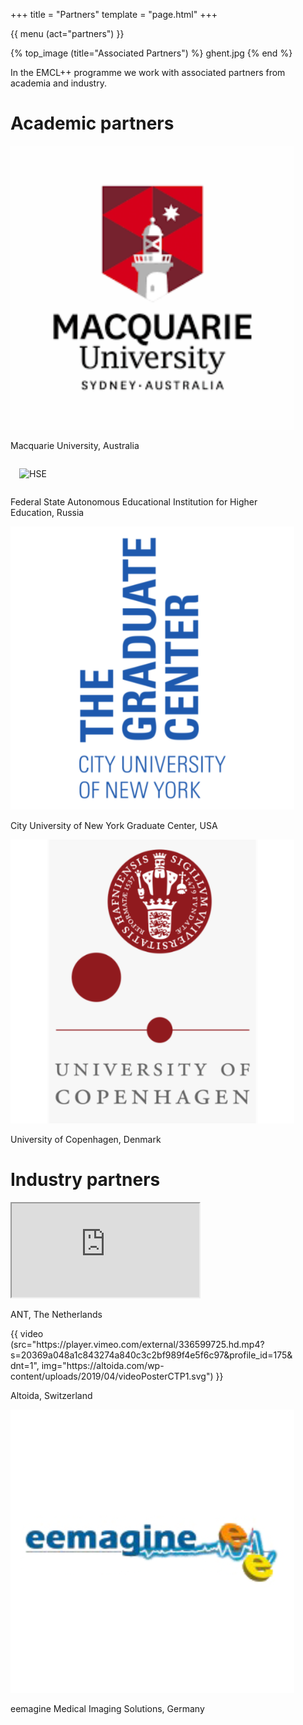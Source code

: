 +++
title = "Partners"
template = "page.html"
+++

{{ menu (act="partners") }} 


{% top_image (title="Associated Partners") %}
ghent.jpg
{% end %}


<div class="container">

In the EMCL++ programme we work with associated partners from academia and industry.

# Academic partners

<div class="card-deck" style="margin-bottom: 2em;">
	<div class="card" style="width: 90%;">
		<img class="card-img-top" src="/img/partners/macq.png" alt="Macquarie University">
		<div class="card-body">
			<p class="card-text">Macquarie University, Australia</p>
		</div>
	</div>
	<div class="card" style="width: 90%;">
		<img class="card-img-top" src="/img/partners/hse.svg" alt="HSE" style="padding: 1em 1em">
		<div class="card-body">
			<p class="card-text">Federal State Autonomous Educational Institution for Higher Education, Russia</p>
		</div>
	</div>
	<div class="card" style="width: 90%;">
		<img class="card-img-top" src="/img/partners/CUNY.png" alt="Cuny">
		<div class="card-body">
			<p class="card-text">City University of New York Graduate Center, USA</p>
		</div>
	</div>
	<div class="card" style="width: 90%;">
		<img class="card-img-top" src="/img/partners/copenhagen.png" alt="Card image cap">
		<div class="card-body">
			<p class="card-text">University of Copenhagen, Denmark</p>
		</div>
	</div>
</div>


# Industry partners


<div class="card-deck" style="margin-bottom: 2em;">
	<div class="card" style="width: 90%;">
		<div class="embed-responsive embed-responsive-16by9">
	<iframe class="embed-responsive-item" src="https://www.youtube-nocookie.com/embed/oaeP5kERyEA/maxresdefault.webp" allowfullscreen></iframe>
	</div>
		<div class="card-body">
			<p class="card-text">ANT, The Netherlands</p>
		</div>
	</div>
	<div class="card" style="width: 90%;">
		{{ video (src="https://player.vimeo.com/external/336599725.hd.mp4?s=20369a048a1c843274a840c3c2bf989f4e5f6c97&amp;profile_id=175&amp;dnt=1", img="https://altoida.com/wp-content/uploads/2019/04/videoPosterCTP1.svg") }}
		<div class="card-body">
			<p class="card-text">Altoida, Switzerland</p>
		</div>
	</div>
	<div class="card" style="width: 90%;">
		<img class="card-img-top" src="/img/partners/eemagine.png" alt="eemagine">
		<div class="card-body">
			<p class="card-text">eemagine Medical Imaging Solutions, Germany</p>
		</div>
	</div>
</div>


</div>
